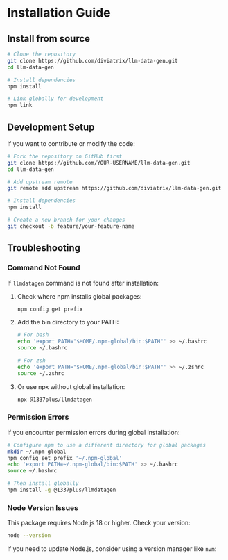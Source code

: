 # Installation Guide

## Install from source

```bash
# Clone the repository
git clone https://github.com/diviatrix/llm-data-gen.git
cd llm-data-gen

# Install dependencies
npm install

# Link globally for development
npm link
```

## Development Setup

If you want to contribute or modify the code:

```bash
# Fork the repository on GitHub first
git clone https://github.com/YOUR-USERNAME/llm-data-gen.git
cd llm-data-gen

# Add upstream remote
git remote add upstream https://github.com/diviatrix/llm-data-gen.git

# Install dependencies
npm install

# Create a new branch for your changes
git checkout -b feature/your-feature-name
```

## Troubleshooting

### Command Not Found

If `llmdatagen` command is not found after installation:

1. Check where npm installs global packages:
   ```bash
   npm config get prefix
   ```

2. Add the bin directory to your PATH:
   ```bash
   # For bash
   echo 'export PATH="$HOME/.npm-global/bin:$PATH"' >> ~/.bashrc
   source ~/.bashrc
   
   # For zsh
   echo 'export PATH="$HOME/.npm-global/bin:$PATH"' >> ~/.zshrc
   source ~/.zshrc
   ```

3. Or use npx without global installation:
   ```bash
   npx @1337plus/llmdatagen
   ```

### Permission Errors

If you encounter permission errors during global installation:

```bash
# Configure npm to use a different directory for global packages
mkdir ~/.npm-global
npm config set prefix '~/.npm-global'
echo 'export PATH=~/.npm-global/bin:$PATH' >> ~/.bashrc
source ~/.bashrc

# Then install globally
npm install -g @1337plus/llmdatagen
```

### Node Version Issues

This package requires Node.js 18 or higher. Check your version:

```bash
node --version
```

If you need to update Node.js, consider using a version manager like `nvm`:
